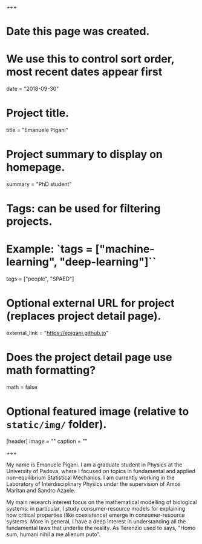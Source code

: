 +++
# Date this page was created.
# We use this to control sort order, most recent dates appear first
date = "2018-09-30"

# Project title.
title = "Emanuele Pigani"

# Project summary to display on homepage.
summary = "PhD student"

# Tags: can be used for filtering projects.
# Example: `tags = ["machine-learning", "deep-learning"]``
tags = ["people", "SPAED"]

# Optional external URL for project (replaces project detail page).
external_link = "https://epigani.github.io"

# Does the project detail page use math formatting?
math = false

# Optional featured image (relative to `static/img/` folder).
[header]
image = ""
caption = ""

+++

My name is Emanuele Pigani. I am a graduate student in Physics at the University of Padova, where I focused on topics in fundamental and applied non-equilibrium Statistical Mechanics. I am currently working in the Laboratory of Interdisciplinary Physics under the supervision of Amos Maritan and Sandro Azaele.

My main research interest focus on the mathematical modelling of biological systems: in particular, I study consumer-resource models for explaining how critical properties (like coexistence) emerge in consumer-resource systems. More in general, I have a deep interest in understanding all the fundamental laws that underlie the reality. As Terenzio used to says,  "Homo sum, humani nihil a me alienum puto”.
